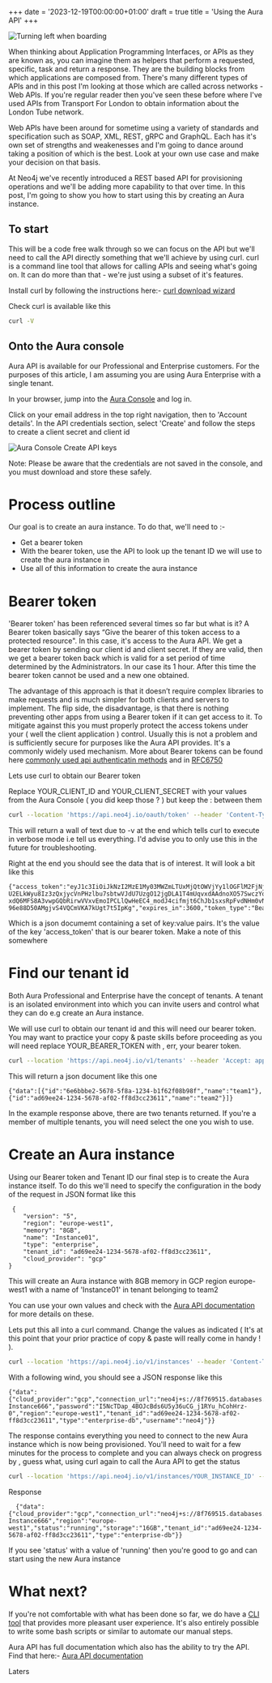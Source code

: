 +++
date = '2023-12-19T00:00:00+01:00'
draft = true
title = 'Using the Aura API'
+++

![Turning left when boarding](/../images/plane_window.png)


When thinking about Application Programming Interfaces, or APIs as they are known as, you can imagine them as helpers that perform a requested, specific,  task and return a response.  They are the building blocks from which applications are composed from.  There's many different types of APIs and in this post I'm looking at those which are called across networks - Web APIs. If you're regular reader then you've seen these before where I've used APIs from Transport For London to obtain information about the London Tube network.

Web APIs have been around for sometime using a variety of standards and specification such as SOAP, XML, REST, gRPC and GraphQL.  Each has it's own set of strengths and weakenesses and I'm going to dance around taking a position of which is the best.  Look at your own use case and make your decision on that basis. 

At Neo4j we've recently introduced a REST based API for provisioning operations and we'll be adding more capability to that over time. In this post, I'm going to show you how to start using this by creating an Aura instance. 



## To start
This will be a code free walk through so we can focus on the API but we'll need to call the API directly something that we'll achieve by using curl.  curl is a command line tool that allows for calling APIs and seeing what's going on.  It can do more than that - we're just using a subset of it's features.

Install curl by following the instructions here:- [curl download wizard](https://curl.se/dlwiz/)


Check curl is available like this

```Bash
curl -V
```


## Onto the Aura console
Aura API is available for our Professional and Enterprise customers.  For the purposes of this article, I am assuming you are using Aura Enterprise with a single tenant.

In your browser, jump into the [Aura Console](https://console.neo4j.io/) and log in.

Click on your email address in the top right navigation, then to 'Account details'. In the API credentials section, select 'Create' and follow the steps to create a client secret and client id


![Aura Console Create API keys](/../images/aura/AuraCreateAPI.png)

Note: Please be aware that the credentials are not saved in the console, and you must download and store these safely.


# Process outline
Our goal is to create an aura instance.  To do that, we'll need to :-


- Get a bearer token
- With the bearer token, use the API to look up the tenant ID we will use to create the aura instance in
- Use all of this information to create the aura instance



# Bearer token
'Bearer token' has been referenced several times so far but what is it?  A Bearer token basically says “Give the bearer of this token access to a protected resource".  In this case, it's access to the Aura API. We get a bearer token by sending our client id and client secret.  If they are valid, then we get a bearer token back which is valid for a set period of time determined by the Administrators.  In our case its 1 hour.  After this time the bearer token cannot be used and a new one obtained.  

 The advantage of this approach is that it doesn’t require complex libraries to make requests and is much simpler for both clients and servers to implement. The flip side, the disadvantage, is that there is nothing preventing other apps from using a Bearer token if it can get access to it.  To mitigate against this you must properly protect the access tokens under your ( well the client application ) control.  Usually this is not a problem and is sufficiently secure for purposes like the Aura API provides.   It's a commonly widely used mechanism.  More about Bearer tokens can be found here [commonly used api authenticatin methods](https://blog.restcase.com/4-most-used-rest-api-authentication-methods/) and in [RFC6750](https://datatracker.ietf.org/doc/html/rfc6750)



Lets use curl to obtain our Bearer token

Replace YOUR_CLIENT_ID and YOUR_CLIENT_SECRET with your values from the Aura Console ( you did keep those ? ) but keep the : between them


```Bash
curl --location 'https://api.neo4j.io/oauth/token' --header 'Content-Type: application/x-www-form-urlencoded' --data-urlencode 'grant_type=client_credentials' -u 'YOUR_CLIENT_ID:YOUR_CLIENT_SECRET' -v
```

This will return a wall of text due to -v at the end which tells curl to execute in verbose mode i.e tell us everything.  I'd advise you to only use this in the future for troubleshooting. 

Right at the end you should see the data that is of interest.  It will look a bit like this

```text
{"access_token":"eyJ1c3IiOiJkNzI2MzE1My03MWZmLTUxMjQtOWVjYy1lOGFlM2FjNjNjZWUiLCJpc3MiOiJodHRwczovL2F1cmEtYXBpLmV1LmF1dGgwLmNvbS8iLCJzdWIiOiJFSDdsRTgwbEhWQVVkbDVHUUpEY0M1VDdxZ3BNTnpqVkBjbGllbnRzIiwiYXVkIjoiaHR0cHM6Ly9jb25zb2xlLm5lbzRqLmlvIiwiaWF0IjoxNzAyOTgzODQzLCJleHAiOjE3MDI5ODc0NDMsImF6cCI6IkVIN2xFODBsSFZBVWRsNUdRSkRjQzVUN3FncE1OempWIiwiZ3R5IjoiY2xpZW50LWNyZWRlbnRpYWxzIn0eyJhbGciOiJSUzI1NiIsInR5cCI6IkpXVCIsImtpZCI6ImFKbWhtUTlYeExsQmFLdHNuZnJIcCJ9..jkpatG4SCRnxwTPzfEcSJk3Yyd0u_NMH8epNqmSBMUlp_JvvqbKpNdkPIE6vx5hLRgVCVKovxl4KY9yzEkr7R5s4YU3s2K25eNB1q1y3yQ_-9N0e6eOhmjIrsWHMd_rl2NuGIHo6pHihumuJlEg-U2ELkWyu8Iz3zQxjycVnPHzlbu7sbtwVJdU7UzgO12jgDLA1T4mUqvxdAAdnoXO57SwczYoYKY2YL61CMTn-xdQ6MFS8A3vwpGQbRirwVVxvEmoIPCLlQwHeEC4_modJ4cifmjt6ChJb1sxsRpFvdNHm0vNcLjy-96e88D50AMgjvS4VQCmVKA7kUgt7t5IpKg","expires_in":3600,"token_type":"Bearer"}
```

Which is a json documemt containing a set of key:value pairs.  It's the value of the key 'access_token' that is our bearer token. Make a note of this somewhere



# Find our tenant id
Both Aura Professional and Enterprise have the concept of tenants. A tenant is an isolated environment into which you can invite users and control what they can do e.g create an Aura instance.   

We will use curl to obtain our tenant id and this will need our bearer token.  You may want to practice your copy & paste skills before proceeding as you will need replace YOUR_BEARER_TOKEN with , err, your bearer token. 

```Bash
curl --location 'https://api.neo4j.io/v1/tenants' --header 'Accept: application/json' --header 'Authorization: Bearer YOUR_BEARER_TOKEN'
```

This will return a json document like this one

```text
{"data":[{"id":"6e6bbbe2-5678-5f8a-1234-b1f62f08b98f","name":"team1"},{"id":"ad69ee24-1234-5678-af02-ff8d3cc23611","name":"team2"}]}
```

In the example response above, there are two tenants returned.  If you're a member of multiple tenants, you will need select the one you wish to use.   


# Create an Aura instance
Using our Bearer token and Tenant ID our final step is to create the Aura instance itself.  To do this we'll need to specify the configuration in the body of the request in JSON format like this

```text
 {
    "version": "5",
    "region": "europe-west1",
    "memory": "8GB",
    "name": "Instance01",
    "type": "enterprise",
    "tenant_id": "ad69ee24-1234-5678-af02-ff8d3cc23611",
    "cloud_provider": "gcp"
}
```

This will create an Aura instance with 8GB memory in GCP region europe-west1 with a name of 'Instance01' in tenant belonging to team2

You can use your own values and check with the [Aura API documentation](https://neo4j.com/docs/aura/platform/api/specification/) for more details on these.  


Lets put this all into a curl command.  Change the values as indicated ( It's at this point that your prior practice of copy & paste will really come in handy !  ). 


```Bash
curl --location 'https://api.neo4j.io/v1/instances' --header 'Content-Type: application/json' --header 'Accept: application/json' --header 'Authorization: Bearer YOUR_BEARER_TOKEN' --data ' { "version": "5", "region": "europe-west1", "memory": "8GB", "name": "instance01", "type": "enterprise-db", "tenant_id": "YOUR_TENANT_ID", "cloud_provider": "gcp" }'
```


With a following wind, you should see a JSON response like this

```text
{"data":{"cloud_provider":"gcp","connection_url":"neo4j+s://8f769515.databases.neo4j.io","id":"8f769515","name":"JG-Instance666","password":"I5NcTDap_4BOJcBds6U5y36uCG_j1RYu_hCohHrz-0","region":"europe-west1","tenant_id":"ad69ee24-1234-5678-af02-ff8d3cc23611","type":"enterprise-db","username":"neo4j"}}
```

The response contains everything you need to connect to the new Aura instance which is now being provisioned. You'll need to wait for a few minutes for the process to complete and you can always check on progress by , guess what, using curl again to call the Aura API to get the status

```Bash
curl --location 'https://api.neo4j.io/v1/instances/YOUR_INSTANCE_ID' --header 'Accept: application/json' --header 'Authorization: Bearer YOUR_BEARER_TOKEN'

```

Response
```text
  {"data":{"cloud_provider":"gcp","connection_url":"neo4j+s://8f769515.databases.neo4j.io","id":"8f769515","memory":"8GB","name":"JG-Instance666","region":"europe-west1","status":"running","storage":"16GB","tenant_id":"ad69ee24-1234-5678-af02-ff8d3cc23611","type":"enterprise-db"}}
```

If you see 'status' with a value of 'running' then you're good to go and can start using the new Aura instance


# What next?
If you're not comfortable with what has been done so far, we do have a [CLI tool](https://neo4j.com/labs/aura-cli/ )  that provides more pleasant user experience.   It's also entirely possible to write some bash scripts or similar to automate our manual steps. 

Aura API has full documentation which also has the ability to try the API. Find that here:- [Aura API documentation](https://neo4j.com/docs/aura/platform/api/specification/) 


Laters